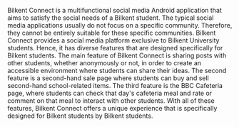 Bilkent Connect is a multifunctional social media Android application that aims to satisfy the social needs of a Bilkent student. The typical social media applications usually do not focus on a specific community. Therefore, they cannot be entirely suitable for these specific communities. Bilkent Connect provides a social media platform exclusive to Bilkent University students. Hence, it has diverse features that are designed specifically for
Bilkent students. The main feature of Bilkent Connect is sharing posts with other students, whether anonymously or not, in order to create an accessible environment where students can share their ideas. The second feature is a second-hand sale page where students can buy and sell second-hand school-related items. The third feature is the BBC Cafeteria page, where students can check that day's cafeteria meal and rate or comment on that meal to interact with other students. With all of these features, Bilkent Connect offers a unique experience that is specifically designed for Bilkent students by Bilkent students.
